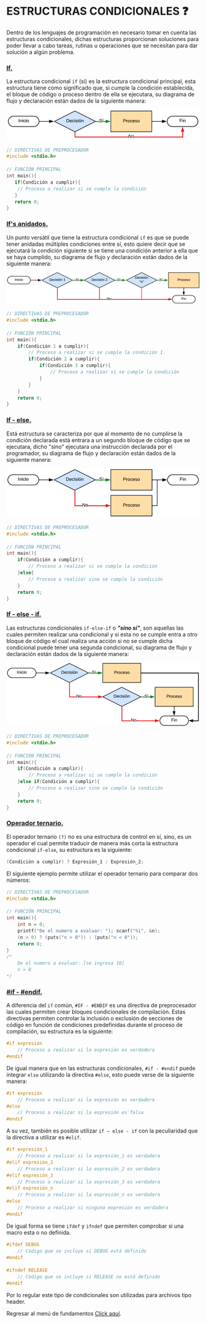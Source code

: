 # ESTRUCTURAS CONDICIONALES :question:
Dentro de los lenguajes de programación en necesario tomar en cuenta las estructuras condicionales, dichas estructuras proporcionan soluciones para poder llevar a cabo tareas, rutinas u operaciones que se necesitan para dar solución a algún problema.

### <a href="07 - 01 - if.c">If.</a>
La estructura condicional `if` (si) es la estructura condicional principal, esta estructura tiene como significado que, si cumple la condición establecida, el bloque de código o proceso dentro de ella se ejecutara, su diagrama de flujo y declaración están dados de la siguiente manera:

<div> <img src="../../../imgs/01 - Lenguaje C/01 - FundamentosDeProgramacion/07 - EstructurasCondicionales/01 - if.png"> </div>

```C
// DIRECTIVAS DE PREPROCESADOR
#include <stdio.h>

// FUNCIÓN PRINCIPAL
int main(){
   if(Condición a cumplir){
    // Proceso a realizar si se cumple la condición
   }
   return 0;
}
```

### <a href="07 - 03 - ifA.c">If's anidados.</a>
Un punto versátil que tiene la estructura condicional `if` es que se puede tener anidadas múltiples condiciones entre sí, esto quiere decir que se ejecutará la condición siguiente si se tiene una condición anterior a ella que se haya cumplido, su diagrama de flujo y declaración están dados de la siguiente manera:

<div> <img src="../../../imgs/01 - Lenguaje C/01 - FundamentosDeProgramacion/07 - EstructurasCondicionales/02 - ifA.png"> </div>

```C
// DIRECTIVAS DE PREPROCESADOR
#include <stdio.h>

// FUNCIÓN PRINCIPAL
int main(){
    if(Condición 1 a cumplir){
        // Proceso a realizar si se cumple la condición 1.
        if(Condición 2 a cumplir){
            if(Condición 3 a cumplir){
                // Proceso a realizar si se cumple la condición
            }
        }
    }
    return 0;
}
```

### <a href="07 - 04 - ifElse.c">If - else.</a>
Está estructura se caracteriza por que al momento de no cumplirse la condición declarada está entrara a un segundo bloque de código que se ejecutara, dicho "sino" ejecutara una instrucción declarada por el programador, su diagrama de flujo y declaración están dados de la siguiente manera:

<div> <img src="../../../imgs/01 - Lenguaje C/01 - FundamentosDeProgramacion/07 - EstructurasCondicionales/03 - ifElse.png"> </div>

```C
// DIRECTIVAS DE PREPROCESADOR
#include <stdio.h>

// FUNCIÓN PRINCIPAL
int main(){
    if(Condición a cumplir){
        // Proceso a realizar si se cumple la condición
    }else{
        // Proceso a realizar sino se cumple la condición
    }
    return 0;
}
```

### <a href="07 - 05 - ifElseIf.c">If - else - if.</a>
Las estructuras condicionales `if-else-if` o <b><i>"sino si"</i></b>, son aquellas las cuales permiten realizar una condicional y si esta no se cumple entra a otro bloque de código el cual realiza una acción si no se cumple dicha condicional puede tener una segunda condicional, su diagrama de flujo y declaración están dados de la siguiente manera:

<div> <img src="../../../imgs/01 - Lenguaje C/01 - FundamentosDeProgramacion/07 - EstructurasCondicionales/04 - ifElseIf.png"> </div>

```C
// DIRECTIVAS DE PREPROCESADOR
#include <stdio.h>

// FUNCIÓN PRINCIPAL
int main(){
    if(Condición a cumplir){
        // Proceso a realizar si se cumple la condición
    }else if(Condición a cumplir){
        // Proceso a realizar sino se cumple la condición
    }
    return 0;
}
```

### <a href="07 - 06 - opTernario.c">Operador ternario.</a>
El operador ternario `(?)` no es una estructura de control en sí, sino, es un operador el cual permite traducir de manera más corta la estructura condicional `if-else`, su estructura es la siguiente:
```C
(Condición a cumplir) ? Expresión_1 : Expresión_2;
```
El siguiente ejemplo permite utilizar el operador ternario para comparar dos números:
```C
// DIRECTIVAS DE PREPROCESADOR
#include <stdio.h>

// FUNCIÓN PRINCIPAL
int main(){
    int n = 0;
    printf("De el numero a evaluar: "); scanf("%i", &n);
    (n > 0) ? (puts("n > 0")) : (puts("n < 0"));
    return 0;
}
/*
    De el numero a evaluar: [se ingresa 10]
    n > 0
*/
```

### <a href="07 - 07 - ifEndif.c">#if - #endif.</a>
A diferencia del `if` común, `#IF - #ENDIF` es una directiva de preprocesador las cuales permiten crear bloques condicionales de compilación. Estas directivas permiten controlar la inclusión o exclusión de secciones de código en función de condiciones predefinidas durante el proceso de compilación, su estructura es la siguiente:
```C
#if expresión
    // Proceso a realizar si la expresión es verdadera
#endif
```
De igual manera que en las estructuras condicionales, `#if - #endif` puede integrar `else` utilizando la directiva `#else`, esto puede verse de la siguiente manera:
```C
#if expresión
    // Proceso a realizar si la expresión es verdadera
#else
    // Proceso a realizar si la expresión es falsa
#endif
```
A su vez, también es posible utilizar `if – else - if` con la peculiaridad que la directiva a utilizar es `#elif`.
```C
#if expresión_1
    // Proceso a realizar si la expresión_1 es verdadera
#elif expresión_2
    // Proceso a realizar si la expresión_2 es verdadera
#elif expresión_3
    // Proceso a realizar si la expresión_3 es verdadera
#elif expresión_n
    // Proceso a realizar si la expresión_n es verdadera
#else
    // Proceso a realizar si ninguna expresión es verdadera
#endif
```
De igual forma se tiene `ifdef` y `ifndef` que permiten comprobar si una macro esta o no definida.
```C
#ifdef DEBUG
    // Código que se incluye si DEBUG está definido
#endif

#ifndef RELEASE
    // Código que se incluye si RELEASE no está definido
#endif
```

Por lo regular este tipo de condicionales son utilizadas para archivos tipo header.

Regresar al menú de fundamentos <a href="../../01 - FundamentosDeProgramacion/00 - Fundamentos.md">Click aquí</a>.
